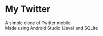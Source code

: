 # My Twitter
A simple clone of Twitter mobile <br/>
Made using Android Studio (Java) and SQLite <br/>